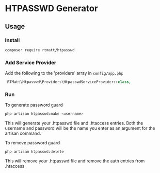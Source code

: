 # HTPASSWD Generator

## Usage

### Install

``` bash 
composer require rtmatt/htpasswd
```

### Add Service Provider
Add the following to the 'providers' array in `config/app.php`
``` php 
 RTMatt\Htpasswd\Providers\HtpasswdServiceProvider::class,
```
### Run

To generate password guard

``` bash 
php artisan htpasswd:make <username>
```

This will generate your .htpasswd file and .htaccess entries.  Both the username and password will be the name you enter as an argument for the artisan command.

To remove password guard

``` bash 
php artisan htpasswd:delete
```
This will remove your .htpasswd file and remove the auth entries from .htaccess
